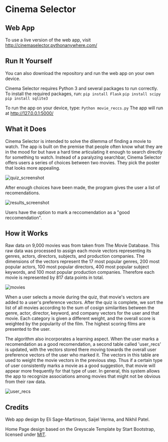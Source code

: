 # Cinema Selector

## Web App
To use a live version of the web app, visit http://cinemaselector.pythonanywhere.com/

## Run It Yourself
You can also download the repository and run the web app on your own device. 

Cinema Selector requires Python 3 and several packages to run correctly. To install the required packages, run:
`pip install Flask`
`pip install scipy`
`pip install sqlite3`

To run the app on your device, type:
`Python movie_reccs.py`
The app will run at http://127.0.0.1:5000/

## What it Does
Cinema Selector is intended to solve the dilemma of finding a movie to watch. The app is built on the premise that people often know what they are in the mood for but have a hard time articulating it enough to search directly for something to watch. Instead of a paralyzing searchbar, Cinema Selector offers users a series of choices between two movies. They pick the poster that looks more appealing. 

![quiz_screenshot](https://user-images.githubusercontent.com/10715620/103488188-2e48ee80-4dd0-11eb-86e3-5d60e8590be2.png)

After enough choices have been made, the program gives the user a list of recomendations.

![results_screenshot](https://user-images.githubusercontent.com/10715620/103488189-2f7a1b80-4dd0-11eb-8da5-0abf283fc69f.PNG)

Users have the option to mark a reccomendation as a "good reccomendation".

## How it Works

Raw data on 9,000 movies was from taken from The Movie Database. This raw data was processed to assign each movie vectors representing its genres, actors, directors, subjects, and production companies. The dimensions of the vectors represent the 17 most popular genres, 200 most popular actors, 100 most popular directors, 400 most popular subject keywords, and 100 most popular production companies. Therefore each movie is represented by 817 data points in total.

![movies](https://user-images.githubusercontent.com/10715620/103488186-2e48ee80-4dd0-11eb-825c-ad77efdb4ad7.PNG)

When a user selects a movie during the quiz, that movie's vectors are added to a user's preference vectors. After the quiz is complete, we sort the list of all movies according to the sum of cosign similarities between the genre, actor, director, keyword, and company vectors for the user and that movie. Each category is given a different weight, and the overall score is weighted by the popularity of the film. The highest scoring films are presented to the user.

The algorithm also incorporates a learning aspect. When the user marks a recomendation as a good recomendation, a second table called 'user_recs' is updated, with the vectors stored there moving towards the overall user preference vectors of the user who marked it. The vectors in this table are used to weight the movie vectors in the previous step. Thus if a certain type of user consistently marks a movie as a good suggestion, that movie will appear more frequently for that type of user. In general, this system allows the app to recognize associations among movies that might not be obvious from their raw data.

![user_recs](https://user-images.githubusercontent.com/10715620/103488191-30ab4880-4dd0-11eb-891e-a37cb7e95f0c.PNG)

## Credits
Web app design by Eli Sage-Martinson, Saijel Verma, and Nikhil Patel.

Home Page design based on the Greyscale Template by Start Bootstrap, licensed under [MIT](https://github.com/StartBootstrap/startbootstrap-grayscale/blob/master/LICENSE).
